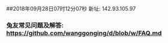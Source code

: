 ##2018年09月28日07时12分07秒 新址: 142.93.105.97
### 兔友常见问题及解答: https://github.com/wanggonging/d/blob/w/FAQ.md
